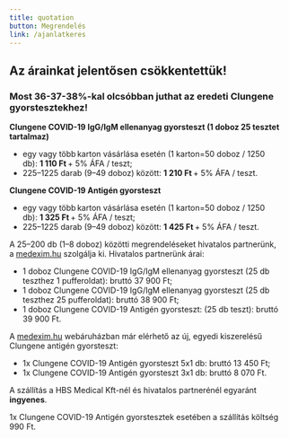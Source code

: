 ```yaml
---
title: quotation
button: Megrendelés
link: /ajanlatkeres
---
```

## Az árainkat jelentősen csökkentettük!

### Most 36-37-38%-kal olcsóbban juthat az eredeti Clungene gyorstesztekhez!

**Clungene COVID-19 IgG/IgM ellenanyag gyorsteszt (1 doboz 25 tesztet tartalmaz)**

* egy vagy több karton vásárlása esetén (1 karton=50 doboz / 1250 db): **1 110 Ft** + 5% ÁFA / teszt;
* 225–1225 darab (9–49 doboz) között: **1 210 Ft** + 5% ÁFA / teszt.

**Clungene COVID-19 Antigén gyorsteszt**

* egy vagy több karton vásárlása esetén (1 karton=50 doboz / 1250 db): **1 325 Ft** + 5% ÁFA / teszt;
* 225–1225 darab (9–49 doboz) között: **1 425 Ft** + 5% ÁFA / teszt.

A 25–200 db (1–8 doboz) közötti megrendeléseket hivatalos partnerünk, a <a href="https://medexim.hu/" rel="noopener" target="_blank">medexim.hu</a> szolgálja ki. Hivatalos partnerünk árai:

* 1 doboz Clungene COVID-19 IgG/IgM ellenanyag gyorsteszt (25 db teszthez 1 pufferoldat): bruttó 37 900 Ft; 
* 1 doboz Clungene COVID-19 IgG/IgM ellenanyag gyorsteszt (25 db teszthez 25 pufferoldat): bruttó 38 900 Ft;
* 1 doboz Clungene COVID-19 Antigén gyorsteszt: (25 db teszt): bruttó 39 900 Ft.

A <a href="https://medexim.hu/" rel="noopener" target="_blank">medexim.hu</a> webáruházban már elérhető az új, egyedi kiszerelésű Clungene antigén gyorsteszt:

* 1x Clungene COVID-19 Antigén gyorsteszt 5x1 db: bruttó 13 450 Ft;
* 1x Clungene COVID-19 Antigén gyorsteszt 3x1 db: bruttó 8 070 Ft.

A szállítás a HBS Medical Kft-nél és hivatalos partnerénél egyaránt **ingyenes**. 

1x Clungene COVID-19 Antigén gyorstesztek esetében a szállítás költség 990 Ft.